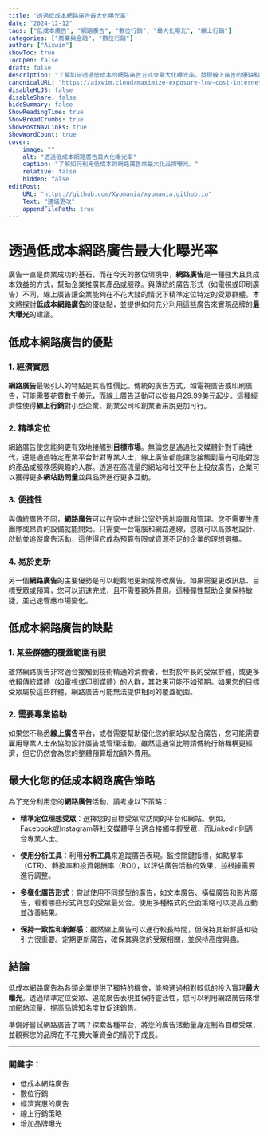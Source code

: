```yaml
---
title: "透過低成本網路廣告最大化曝光率"
date: "2024-12-12"
tags: ["低成本廣告", "網路廣告", "數位行銷", "最大化曝光", "線上行銷"]
categories: ["商業與金融", "數位行銷"]
author: ["Aixwim"]
showToc: true
TocOpen: false
draft: false
description: "了解如何透過低成本的網路廣告方式來最大化曝光率。發現線上廣告的優缺點，並學習如何充分利用它們來推廣你的業務。"
canonicalURL: "https://aixwim.cloud/maximize-exposure-low-cost-internet-advertising"
disableHLJS: false
disableShare: false
hideSummary: false
ShowReadingTime: true
ShowBreadCrumbs: true
ShowPostNavLinks: true
ShowWordCount: true
cover:
    image: ""
    alt: "透過低成本網路廣告最大化曝光率"
    caption: "了解如何利用低成本的網路廣告來最大化品牌曝光。"
    relative: false
    hidden: false
editPost:
    URL: "https://github.com/Xyomania/xyomania.github.io"
    Text: "建議更改"
    appendFilePath: true
---
```


# 透過低成本網路廣告最大化曝光率

廣告一直是商業成功的基石，而在今天的數位環境中，**網路廣告**是一種強大且具成本效益的方式，幫助企業推廣其產品或服務。與傳統的廣告形式（如電視或印刷廣告）不同，線上廣告讓企業能夠在不花大錢的情況下精準定位特定的受眾群體。本文將探討**低成本網路廣告**的優缺點，並提供如何充分利用這些廣告來實現品牌的**最大曝光**的建議。

## 低成本網路廣告的優點

### 1. **經濟實惠**
**網路廣告**最吸引人的特點是其高性價比。傳統的廣告方式，如電視廣告或印刷廣告，可能需要花費數千美元，而線上廣告活動可以從每月29.99美元起步。這種經濟性使得**線上行銷**對小型企業、創業公司和創業者來說更加可行。

### 2. **精準定位**
網路廣告使您能夠更有效地接觸到**目標市場**。無論您是通過社交媒體針對千禧世代，還是通過特定產業平台針對專業人士，線上廣告都能讓您接觸到最有可能對您的產品或服務感興趣的人群。透過在高流量的網站和社交平台上投放廣告，企業可以獲得更多**網站訪問量**並與品牌進行更多互動。

### 3. **便捷性**
與傳統廣告不同，**網路廣告**可以在家中或辦公室舒適地設置和管理。您不需要生產團隊或昂貴的設備就能開始。只需要一台電腦和網路連線，您就可以高效地設計、啟動並追蹤廣告活動，這使得它成為預算有限或資源不足的企業的理想選擇。

### 4. **易於更新**
另一個**網路廣告**的主要優勢是可以輕鬆地更新或修改廣告。如果需要更改訊息、目標受眾或預算，您可以迅速完成，且不需要額外費用。這種彈性幫助企業保持敏捷，並迅速響應市場變化。

## 低成本網路廣告的缺點

### 1. **某些群體的覆蓋範圍有限**
雖然網路廣告非常適合接觸到技術精通的消費者，但對於年長的受眾群體，或更多依賴傳統媒體（如電視或印刷媒體）的人群，其效果可能不如預期。如果您的目標受眾屬於這些群體，網路廣告可能無法提供相同的覆蓋範圍。

### 2. **需要專業協助**
如果您不熟悉**線上廣告**平台，或者需要幫助優化您的網站以配合廣告，您可能需要雇用專業人士來協助設計廣告或管理活動。雖然這通常比聘請傳統行銷機構更經濟，但它仍然會為您的整體預算增加額外費用。

## 最大化您的低成本網路廣告策略

為了充分利用您的**網路廣告**活動，請考慮以下策略：

- **精準定位理想受眾**：選擇您的目標受眾常訪問的平台和網站。例如，Facebook或Instagram等社交媒體平台適合接觸年輕受眾，而LinkedIn則適合專業人士。

- **使用分析工具**：利用**分析工具**來追蹤廣告表現。監控關鍵指標，如點擊率（CTR）、轉換率和投資報酬率（ROI），以評估廣告活動的效果，並根據需要進行調整。

- **多樣化廣告形式**：嘗試使用不同類型的廣告，如文本廣告、橫幅廣告和影片廣告，看看哪些形式與您的受眾最契合。使用多種格式的全面策略可以提高互動並改善結果。

- **保持一致性和新鮮感**：雖然線上廣告可以運行較長時間，但保持其新鮮感和吸引力很重要。定期更新廣告，確保其與您的受眾相關，並保持高度興趣。

## 結論

低成本網路廣告為各類企業提供了獨特的機會，能夠通過相對較低的投入實現**最大曝光**。透過精準定位受眾、追蹤廣告表現並保持靈活性，您可以利用網路廣告來增加網站流量、提高品牌知名度並促進銷售。

準備好嘗試網路廣告了嗎？探索各種平台，將您的廣告活動量身定制為目標受眾，並觀察您的品牌在不花費大筆資金的情況下成長。

---

### 關鍵字：
- 低成本網路廣告
- 數位行銷
- 經濟實惠的廣告
- 線上行銷策略
- 增加品牌曝光
